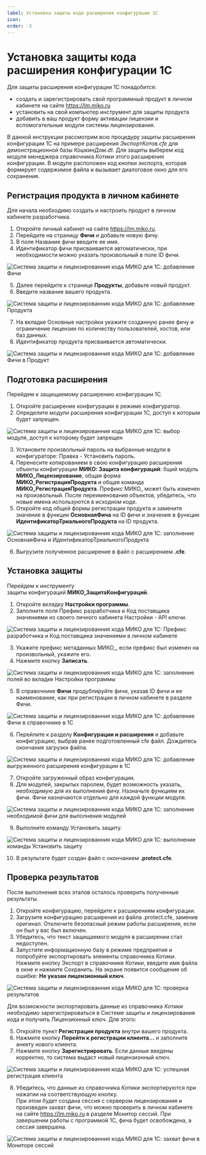 ```yaml
---
label: Установка защиты кода расширения конфигурации 1С
icon: 
order: -3
---
```

# Установка защиты кода расширения конфигурации 1С

Для защиты расширения конфигурации 1С понадобится:

- создать и зарегистрировать свой программный продукт в личном кабинете на сайте https://lm.miko.ru
- установить на свой компьютер инструмент для защиты продукта
- добавить в ваш продукт форму активации лицензии и вспомогательные модули системы лицензирования.

В данной инструкции рассмотрим всю процедуру защиты расширения конфигурации 1С на примере расширения _ЭкспортКотов.cfe_ для демонстрационной базы _КошкинДом.dt_. Для защиты выберем код модуля менеджера справочника _Котики_ этого расширения конфигурации. В модуле расположен код кнопки экспорта, которая формирует содержимое файла и вызывает диалоговое окно для его сохранения.

## Регистрация продукта в личном кабинете

Для начала необходимо создать и настроить продукт в личном кабинете разработчика.

1. Откройте личный кабинет на сайте https://lm.miko.ru.
2. Перейдите на страницу **Фичи** и добавьте новую фичу.
3. В поле Название фичи введите ее имя.
4. Идентификатор фичи присваивается автоматически, при необходимости можно указать произвольный в поле ID фичи.

<img class="miko-shadow img-zoomable"  
src="/assets/protect-1c-code/protect-1c-configuration-extension/protect-1c-configuration-extension_1.png"
data-original="/assets/protect-1c-code/protect-1c-configuration-extension/protect-1c-configuration-extension_1.png"
srcset="/assets/protect-1c-code/protect-1c-configuration-extension/protect-1c-configuration-extension_1_prev.png 1x, /assets/protect-1c-code/protect-1c-configuration-extension/protect-1c-configuration-extension_1.png 2x"
alt="Система защиты и лицензированния кода МИКО для 1С: добавление Фичи"
/>

5. Далее перейдите к странице **Продукты**, добавьте новый продукт.
6. Введите название вашего продукта.

<img class="miko-shadow img-zoomable"  
src="/assets/protect-1c-code/protect-1c-configuration-extension/protect-1c-configuration-extension_2.png"
data-original="/assets/protect-1c-code/protect-1c-configuration-extension/protect-1c-configuration-extension_2.png"
srcset="/assets/protect-1c-code/protect-1c-configuration-extension/protect-1c-configuration-extension_2_prev.png 1x, /assets/protect-1c-code/protect-1c-configuration-extension/protect-1c-configuration-extension_2.png 2x"
alt="Система защиты и лицензированния кода МИКО для 1С: добавление Продукта"
/>

7. На вкладке Основные настройки укажите созданную ранее фичу и ограничение лицензии по количеству пользователей, хостов, или баз данных.
8. Идентификатор продукта присваивается автоматически.

<img class="miko-shadow img-zoomable"  
src="/assets/protect-1c-code/protect-1c-configuration-extension/protect-1c-configuration-extension_3.png"
data-original="/assets/protect-1c-code/protect-1c-configuration-extension/protect-1c-configuration-extension_3.png"
srcset="/assets/protect-1c-code/protect-1c-configuration-extension/protect-1c-configuration-extension_3_prev.png 1x, /assets/protect-1c-code/protect-1c-configuration-extension/protect-1c-configuration-extension_3.png 2x"
alt="Система защиты и лицензированния кода МИКО для 1С: добавление Фичи в Продукт"
/>

## Подготовка расширения

Перейдем к защищаемому расширению конфигурации 1С.

1. Откройте расширение конфигурации в режиме конфигуратор.
2. Определите модули расширения конфигурации 1С, доступ к которым будет запрещен.

<img class="miko-shadow img-zoomable"  
src="/assets/protect-1c-code/protect-1c-configuration-extension/protect-1c-configuration-extension_4.png"
data-original="/assets/protect-1c-code/protect-1c-configuration-extension/protect-1c-configuration-extension_4.png"
srcset="/assets/protect-1c-code/protect-1c-configuration-extension/protect-1c-configuration-extension_4_prev.png 1x, /assets/protect-1c-code/protect-1c-configuration-extension/protect-1c-configuration-extension_4.png 2x"
alt="Система защиты и лицензированния кода МИКО для 1С: выбор модуля, доступ к которому будет запрещен"
/>

3. Установите произвольный пароль на выбранные модули в конфигураторе: Правка - Установить пароль.
4. Перенесите копированием в свою конфигурацию расширения объекты конфигурации **МИКО: Защита конфигураций**: бщий модуль **МИКО_Лицензирование**, общая форма **МИКО_РегистрацияПродукта** и общая команда **МИКО_РегистрацияПродукта**. Префикс МИКО_ может быть изменен на произвольный. После переименования объектов, убедитесь, что новые имена используются в исходном коде.
5. Откройте код общей формы регистрации продукта и замените значение в функции **ОсновнаяФича** на ID фичи и значение в функции **ИдентификаторТриальногоПродукта** на ID продукта.

<img class="miko-shadow img-zoomable"  
src="/assets/protect-1c-code/protect-1c-configuration-extension/protect-1c-configuration-extension_5.png"
data-original="/assets/protect-1c-code/protect-1c-configuration-extension/protect-1c-configuration-extension_5.png"
srcset="/assets/protect-1c-code/protect-1c-configuration-extension/protect-1c-configuration-extension_5_prev.png 1x, /assets/protect-1c-code/protect-1c-configuration-extension/protect-1c-configuration-extension_5.png 2x"
alt="Система защиты и лицензированния кода МИКО для 1С: заполнение ОсновнаяФича и ИдентификаторТриальногоПродукта"
/>

6. Выгрузите полученное расширение в файл с расширением **.cfe**.

## Установка защиты

Перейдем к инструменту защиты конфигураций **МИКО_ЗащитаКонфигураций**.

1. Откройте вкладку **Настройки программы**.
2. Заполните поля Префикс разработчика и Код поставщика значениями из своего личного кабинета Настройки - API ключи.

<img class="miko-shadow img-zoomable"  
src="/assets/protect-1c-code/protect-1c-configuration-extension/protect-1c-configuration-extension_6.png"
data-original="/assets/protect-1c-code/protect-1c-configuration-extension/protect-1c-configuration-extension_6.png"
srcset="/assets/protect-1c-code/protect-1c-configuration-extension/protect-1c-configuration-extension_6_prev.png 1x, /assets/protect-1c-code/protect-1c-configuration-extension/protect-1c-configuration-extension_6.png 2x"
alt="Система защиты и лицензированния кода МИКО для 1С: Префикс разработчика и Код поставщика значениями в личном кабинете"
/>

3. Укажите префикс метаданных МИКО_, если префикс был изменен на произвольный, укажите его.
4. Нажмите кнопку **Записать**.

<img class="miko-shadow img-zoomable"  
src="/assets/protect-1c-code/protect-1c-configuration-extension/protect-1c-configuration-extension_7.png"
data-original="/assets/protect-1c-code/protect-1c-configuration-extension/protect-1c-configuration-extension_7.png"
srcset="/assets/protect-1c-code/protect-1c-configuration-extension/protect-1c-configuration-extension_7_prev.png 1x, /assets/protect-1c-code/protect-1c-configuration-extension/protect-1c-configuration-extension_7.png 2x"
alt="Система защиты и лицензированния кода МИКО для 1С: заполнение полей во вкладке Настройки программы"
/>

5. В справочнике **Фичи** продублируйте фичи, указав ID фичи и ее наименование, как при регистрации в личном кабинете в разделе Фичи. 

<img class="miko-shadow img-zoomable"  
src="/assets/protect-1c-code/protect-1c-configuration-extension/protect-1c-configuration-extension_8.png"
data-original="/assets/protect-1c-code/protect-1c-configuration-extension/protect-1c-configuration-extension_8.png"
srcset="/assets/protect-1c-code/protect-1c-configuration-extension/protect-1c-configuration-extension_8_prev.png 1x, /assets/protect-1c-code/protect-1c-configuration-extension/protect-1c-configuration-extension_8.png 2x"
alt="Система защиты и лицензированния кода МИКО для 1С: добавление Фичи в справочнике в 1С"
/>

6. Перейлите к разделу **Конфигурации и расширения** и добавьте конфигурацию, выбрав ранее подготовленный cfe файл. Дождитесь окончания загрузки файла. 

<img class="miko-shadow img-zoomable"  
src="/assets/protect-1c-code/protect-1c-configuration-extension/protect-1c-configuration-extension_9.png"
data-original="/assets/protect-1c-code/protect-1c-configuration-extension/protect-1c-configuration-extension_9.png"
srcset="/assets/protect-1c-code/protect-1c-configuration-extension/protect-1c-configuration-extension_9_prev.png 1x, /assets/protect-1c-code/protect-1c-configuration-extension/protect-1c-configuration-extension_9.png 2x"
alt="Система защиты и лицензированния кода МИКО для 1С: добавление выгруженного расширения конфигурации в 1С"
/>

7. Откройте загруженный образ конфигурации. 
8. Для модулей, закрытых паролем, будет возможность указать, необходимую для их выполнения фичу. Назначьте функциям их фичи. Фичи назначаются отдельно для каждой функции модуля. 

<img class="miko-shadow img-zoomable"  
src="/assets/protect-1c-code/protect-1c-configuration-extension/protect-1c-configuration-extension_10.png"
data-original="/assets/protect-1c-code/protect-1c-configuration-extension/protect-1c-configuration-extension_10.png"
srcset="/assets/protect-1c-code/protect-1c-configuration-extension/protect-1c-configuration-extension_10_prev.png 1x, /assets/protect-1c-code/protect-1c-configuration-extension/protect-1c-configuration-extension_10.png 2x"
alt="Система защиты и лицензированния кода МИКО для 1С: заполнение необходимой фичи для выполнения модулей"
/>

9. Выполните команду Установить защиту. 

<img class="miko-shadow img-zoomable"  
src="/assets/protect-1c-code/protect-1c-configuration-extension/protect-1c-configuration-extension_11.png"
data-original="/assets/protect-1c-code/protect-1c-configuration-extension/protect-1c-configuration-extension_11.png"
srcset="/assets/protect-1c-code/protect-1c-configuration-extension/protect-1c-configuration-extension_11_prev.png 1x, /assets/protect-1c-code/protect-1c-configuration-extension/protect-1c-configuration-extension_11.png 2x"
alt="Система защиты и лицензированния кода МИКО для 1С: выполнение команды Установить защиту"
/>

10. В результате будет создан файл с окончанием **.protect.cfe**.

## Проверка результатов

После выполнения всех этапов осталось проверить полученные результаты.

1. Откройте конфигурацию, перейдите к расширениям конфигурации.
2. Загрузите конфигурацию расширения из файла .protect.cfe, заменив оригинал. Отключите безопасный режим работы расширения, если он был у вас был включен.
3. Убедитесь, что текст защищаемого модуля в расширении стал недоступен.
4. Запустите информационную базу в режиме предприятия и попробуйте экспортировать элементы справочника _Котики_. Нажмите кнопку Экспорт в справочнике _Котики_, введите имя файла в окне и нажмите Сохранить. На экране появится сообщение об ошибке: **Не указан лицензионный ключ**.

<img class="miko-shadow img-zoomable"  
src="/assets/protect-1c-code/protect-1c-configuration-extension/protect-1c-configuration-extension_12.png"
data-original="/assets/protect-1c-code/protect-1c-configuration-extension/protect-1c-configuration-extension_12.png"
srcset="/assets/protect-1c-code/protect-1c-configuration-extension/protect-1c-configuration-extension_12_prev.png 1x, /assets/protect-1c-code/protect-1c-configuration-extension/protect-1c-configuration-extension_12.png 2x"
alt="Система защиты и лицензированния кода МИКО для 1С: проверка результатов"
/>

Для возможности экспортировать данные из справочника _Котики_ необходимо зарегистрироваться в Системе защиты и лицензирования кода и получить Лицензионный ключ. Для этого:

5. Откройте пункт **Регистрация продукта** внутри вашего продукта. 
6. Нажмите кнопку **Перейти к регистрации клиента…** и заполните анкету нового клиента.
7. Нажмите кнопку **Зарегистрировать**. Если данные введены корректно, то система выдаст новый лицензионный ключ.

<img class="miko-shadow img-zoomable"  
src="/assets/protect-1c-code/protect-1c-configuration-extension/protect-1c-configuration-extension_13.png"
data-original="/assets/protect-1c-code/protect-1c-configuration-extension/protect-1c-configuration-extension_13.png"
srcset="/assets/protect-1c-code/protect-1c-configuration-extension/protect-1c-configuration-extension_13_prev.png 1x, /assets/protect-1c-code/protect-1c-configuration-extension/protect-1c-configuration-extension_13.png 2x"
alt="Система защиты и лицензированния кода МИКО для 1С: успешная регистрация клиента"
/>

8. Убедитесь, что данные из справочника _Котики_ экспортируются при нажатии на соответствующую кнопку.<br>При этом будет создана сессия с сервером лицензирования и произведен захват фичи, что можно проверить в личном кабинете на сайте https://lm.miko.ru в разделе Монитор сессий. При завершении работы с программой 1С, фича будет освобождена, а сессия завершена.

<img class="miko-shadow img-zoomable"  
src="/assets/protect-1c-code/protect-1c-configuration-extension/protect-1c-configuration-extension_14.png"
data-original="/assets/protect-1c-code/protect-1c-configuration-extension/protect-1c-configuration-extension_14.png"
srcset="/assets/protect-1c-code/protect-1c-configuration-extension/protect-1c-configuration-extension_14_prev.png 1x, /assets/protect-1c-code/protect-1c-configuration-extension/protect-1c-configuration-extension_14.png 2x"
alt="Система защиты и лицензированния кода МИКО для 1С: захват фичи в Мониторе сессий"
/>